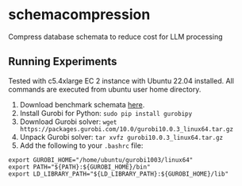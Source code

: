 # schemacompression
Compress database schemata to reduce cost for LLM processing

## Running Experiments

Tested with c5.4xlarge EC 2 instance with Ubuntu 22.04 installed. All commands are executed from ubuntu user home directory.

1. Download benchmark schemata [here](https://drive.google.com/file/d/1KrXwsJKv0L2J9p24cYkvyDxQyfRn5BD-/view?usp=sharing).
2. Install Gurobi for Python: `sudo pip install gurobipy`
3. Download Gurobi solver: `wget https://packages.gurobi.com/10.0/gurobi10.0.3_linux64.tar.gz`
4. Unpack Gurobi solver: `tar xvfz gurobi10.0.3_linux64.tar.gz`
5. Add the following to your `.bashrc` file:
```
export GUROBI_HOME="/home/ubuntu/gurobi1003/linux64"
export PATH="${PATH}:${GUROBI_HOME}/bin"
export LD_LIBRARY_PATH="${LD_LIBRARY_PATH}:${GUROBI_HOME}/lib"
```

